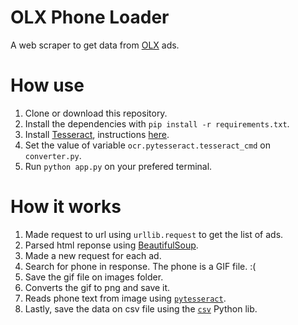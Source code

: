 # OLX Phone Loader

A web scraper to get data from [OLX](https://www.olx.com.br/) ads.

# How use

1. Clone or download this repository.
2. Install the dependencies with `pip install -r requirements.txt`.
3. Install [Tesseract](https://github.com/tesseract-ocr/tesseract), instructions [here](https://github.com/tesseract-ocr/tesseract/wiki).
4. Set the value of variable `ocr.pytesseract.tesseract_cmd` on `converter.py`.
5. Run `python app.py` on your prefered terminal.

# How it works

1. Made request to url using `urllib.request` to get the list of ads.
2. Parsed html reponse using [BeautifulSoup](https://www.crummy.com/software/BeautifulSoup/).
3. Made a new request for each ad.
4. Search for phone in response. The phone is a GIF file. :(
5. Save the gif file on images folder.
6. Converts the gif to png and save it.
7. Reads phone text from image using [`pytesseract`](https://pypi.org/project/pytesseract/).
8. Lastly, save the data on csv file using the [`csv`](https://docs.python.org/3/library/csv.html) Python lib.
